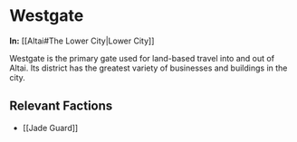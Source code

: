# Westgate

**In:** [[Altai#The Lower City|Lower City]]

Westgate is the primary gate used for land-based travel into and out of Altai. Its district has the greatest variety of businesses and buildings in the city.
## Relevant Factions

- [[Jade Guard]]